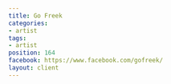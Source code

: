 ```yaml
---
title: Go Freek
categories:
- artist
tags:
- artist
position: 164
facebook: https://www.facebook.com/gofreek/
layout: client
---
```



